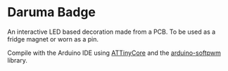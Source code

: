 # Daruma Badge

An interactive LED based decoration made from a PCB. To be used as a fridge magnet or worn as a pin.

Compile with the Arduino IDE using [ATTinyCore](https://github.com/SpenceKonde/ATTinyCore) and the [arduino-softpwm](https://github.com/Palatis/arduino-softpwm) library.
